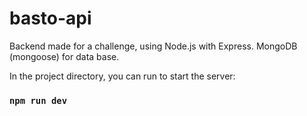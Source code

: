 # basto-api
Backend made for a challenge, using Node.js with Express. MongoDB (mongoose) for data base. 


In the project directory, you can run to start the server:

### `npm run dev`
